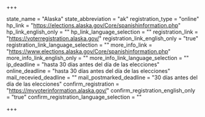 +++

state_name = "Alaska"
state_abbreviation = "ak"
registration_type = "online"
hp_link = "https://elections.alaska.gov/Core/spanishinformation.php"
hp_link_english_only = ""
hp_link_language_selection = ""
registration_link = "https://voterregistration.alaska.gov/"
registration_link_english_only = "true"
registration_link_language_selection = ""
more_info_link = "https://www.elections.alaska.gov/Core/spanishinformation.php"
more_info_link_english_only = ""
more_info_link_language_selection = ""
ip_deadline = "hasta 30 días antes del día de las elecciones"
online_deadline = "hasta 30 días antes del día de las elecciones"
mail_recevied_deadline = ""
mail_postmarked_deadline = "30 días antes del día de las elecciones"
confirm_registration = "https://myvoterinformation.alaska.gov/"
confirm_registration_english_only = "true"
confirm_registration_language_selection = ""

+++